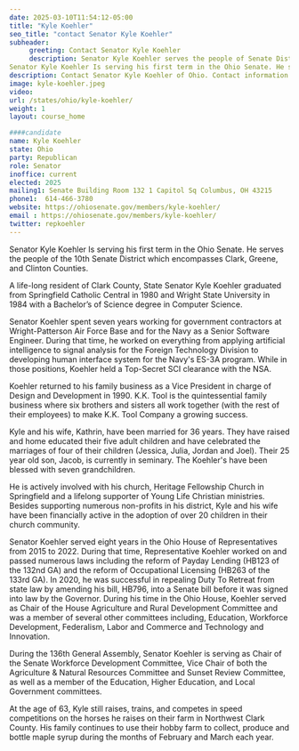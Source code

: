 ```yaml
---
date: 2025-03-10T11:54:12-05:00
title: "Kyle Koehler"
seo_title: "contact Senator Kyle Koehler"
subheader:
     greeting: Contact Senator Kyle Koehler
     description: Senator Kyle Koehler serves the people of Senate District 10
Senator Kyle Koehler Is serving his first term in the Ohio Senate. He serves the people of the 10th Senate District which encompasses Clark, Greene, and Clinton Counties. 
description: Contact Senator Kyle Koehler of Ohio. Contact information for Kyle Koehler includes email address, phone number, and mailing address.
image: kyle-koehler.jpeg
video:
url: /states/ohio/kyle-koehler/
weight: 1
layout: course_home

####candidate
name: Kyle Koehler
state: Ohio
party: Republican
role: Senator
inoffice: current
elected: 2025
mailing1: Senate Building Room 132 1 Capitol Sq Columbus, OH 43215
phone1:  614-466-3780
website: https://ohiosenate.gov/members/kyle-koehler/
email : https://ohiosenate.gov/members/kyle-koehler/
twitter: repkoehler
---
```

Senator Kyle Koehler Is serving his first term in the Ohio Senate. He serves the people of the 10th Senate District which encompasses Clark, Greene, and Clinton Counties. 

A life-long resident of Clark County, State Senator Kyle Koehler graduated from Springfield Catholic Central in 1980 and Wright State University in 1984 with a Bachelor’s of Science degree in Computer Science. 

Senator Koehler spent seven years working for government contractors at Wright-Patterson Air Force Base and for the Navy as a Senior Software Engineer. During that time, he worked on everything from applying artificial intelligence to signal analysis for the Foreign Technology Division to developing human interface system for the Navy's ES-3A program. While in those positions, Koehler held a Top-Secret SCI clearance with the NSA.

Koehler returned to his family business as a Vice President in charge of Design and Development in 1990. K.K. Tool is the quintessential family business where six brothers and sisters all work together (with the rest of their employees) to make K.K. Tool Company a growing success.

Kyle and his wife, Kathrin, have been married for 36 years. They have raised and home educated their five adult children and have celebrated the marriages of four of their children (Jessica, Julia, Jordan and Joel). Their 25 year old son, Jacob, is currently in seminary. The Koehler's have been blessed with seven grandchildren.

He is actively involved with his church, Heritage Fellowship Church in Springfield and a lifelong supporter of Young Life Christian ministries. Besides supporting numerous non-profits in his district, Kyle and his wife have been financially active in the adoption of over 20 children in their church community.

Senator Koehler served eight years in the Ohio House of Representatives from 2015 to 2022.  During that time, Representative Koehler worked on and passed numerous laws including the reform of Payday Lending (HB123 of the 132nd GA) and the reform of Occupational Licensing (HB263 of the 133rd GA). In 2020, he was successful in repealing Duty To Retreat from state law by amending his bill, HB796, into a Senate bill before it was signed into law by the Governor.  During his time in the Ohio House, Koehler served as Chair of the House Agriculture and Rural Development Committee and was a member of several other committees including, Education, Workforce Development, Federalism, Labor and Commerce and Technology and Innovation. 

During the 136th General Assembly, Senator Koehler is serving as Chair of the Senate Workforce Development Committee, Vice Chair of both the Agriculture & Natural Resources Committee and Sunset Review Committee, as well as a member of the Education, Higher Education, and Local Government committees.  

At the age of 63, Kyle still raises, trains, and competes in speed competitions on the horses he raises on their farm in Northwest Clark County.  His family continues to use their hobby farm to collect, produce and bottle maple syrup during the months of February and March each year.
